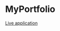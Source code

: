 # MyPortfolio

<p><a href="https://justinbrubaker7.github.io/MyPortfolio/">Live application</a></p>
